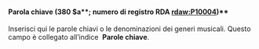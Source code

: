 #### **Parola chiave (380 $a****; numero di registro&nbsp;****RDA&nbsp;[rdaw:P10](http://www.rdaregistry.info/Elements/w/#P10004)[004](http://www.rdaregistry.info/Elements/w/#P10004)****)**
Inserisci qui&nbsp;le parole chiavi o le denominazioni dei&nbsp;generi musicali. Questo campo è collegato all’indice&nbsp; **Parole chiave**.
